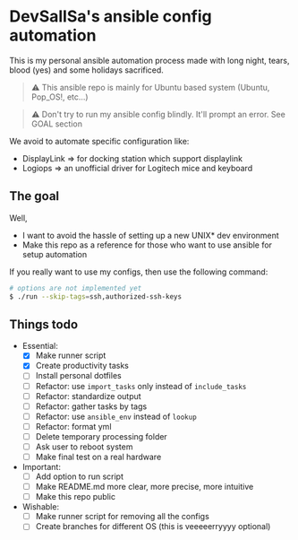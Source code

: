 # DevSallSa's ansible config automation

This is my personal ansible automation process made with long night, tears, blood (yes) 
and some holidays sacrificed.
> :warning: This ansible repo is mainly for Ubuntu based system (Ubuntu, Pop_OS!, etc...)

> :warning: Don't try to run my ansible config blindly. It'll prompt an error. See GOAL section

We avoid to automate specific configuration like:
- DisplayLink => for docking station which support displaylink
- Logiops => an unofficial driver for Logitech mice and keyboard

## The goal

Well,

- I want to avoid the hassle of setting up a new UNIX\* dev environment
- Make this repo as a reference for those who want to use ansible for setup automation


If you really want to use my configs, then use the following command:
```bash
# options are not implemented yet
$ ./run --skip-tags=ssh,authorized-ssh-keys
```

## Things todo

- Essential:
    + [x] Make runner script
    + [x] Create productivity tasks
    + [ ] Install personal dotfiles
    + [ ] Refactor: use `import_tasks` only instead of `include_tasks`
    + [ ] Refactor: standardize output
    + [ ] Refactor: gather tasks by tags
    + [ ] Refactor: use `ansible_env` instead of `lookup`
    + [ ] Refactor: format yml
    + [ ] Delete temporary processing folder
    + [ ] Ask user to reboot system
    + [ ] Make final test on a real hardware

- Important:
    + [ ] Add option to run script
    + [ ] Make README.md more clear, more precise, more intuitive
    + [ ] Make this repo public
    
- Wishable:
    + [ ] Make runner script for removing all the configs
    + [ ] Create branches for different OS (this is veeeeerryyyy optional)
